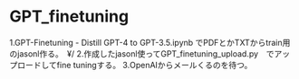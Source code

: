 # GPT_finetuning

1.GPT-Finetuning - Distill GPT-4 to GPT-3.5.ipynb でPDFとかTXTからtrain用のjasonl作る。　¥/
2.作成したjasonl使ってGPT_finetuning_upload.py　でアップロードしてfine tuningする。
3.OpenAIからメールくるのを待つ。
